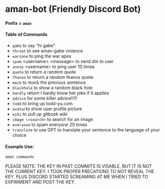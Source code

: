 # aman-bot (Friendly Discord Bot)

#### Prefix = `aman`

#### Table of Commands
* `gabe` to say "hi gabe" 
* `threat` to see aman-gabe violence
* `warzone` to ping the war apes
* `spam` \<username> \<message> to send dm to user
* `annoy` \<username> to ping user 10 times
* `quote` to return a random quote
* `thanos` to return a random thanos quote
* `mock` to mock the previous sentence
* `blackhole` to show a random black hole
* `hardly` return I hardly know her joke if it applies
* `advice` for some killer advice!!!!!
* `todd` to bring up todd-yu.com
* `avatar`to show user profile picture
* `wiki` to pull up gitbook wiki
* `image \<search>` to search for an image
* `everyone` to spam everyone 20 times
* `translate` to use GPT to translate your sentence to the language of your choice

#### Example Use:
`aman commands`

PLEASE NOTE: THE KEY IN PAST COMMITS IS VISABLE, BUT IT IS NOT THE CURRENT KEY. I TOOK
PROPER PRECATIONS TO NOT REVEAL THE KEY. PLUS DISCORD STARTED SCREAMING AT ME WHEN I TRIED 
TO EXPIRIMENT AND POST THE KEY.
